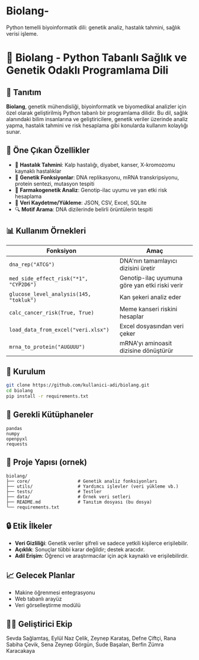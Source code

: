 # Biolang-
Python temelli biyoinformatik dili: genetik analiz, hastalık tahmini, sağlık verisi işleme.


# 🧬 Biolang - Python Tabanlı Sağlık ve Genetik Odaklı Programlama Dili

## 🔖 Tanıtım

**Biolang**, genetik mühendisliği, biyoinformatik ve biyomedikal analizler için özel olarak geliştirilmiş Python tabanlı bir programlama dilidir. Bu dil, sağlık alanındaki bilim insanlarına ve geliştiricilere, genetik veriler üzerinde analiz yapma, hastalık tahmini ve risk hesaplama gibi konularda kullanım kolaylığı sunar.

## 🚀 Öne Çıkan Özellikler

- 🧪 **Hastalık Tahmini**: Kalp hastalığı, diyabet, kanser, X-kromozomu kaynaklı hastalıklar
- 🧬 **Genetik Fonksiyonlar**: DNA replikasyonu, mRNA transkripsiyonu, protein sentezi, mutasyon tespiti
- 🧰 **Farmakogenetik Analiz**: Genotip-ilac uyumu ve yan etki risk hesaplama
- 📃 **Veri Kaydetme/Yükleme**: JSON, CSV, Excel, SQLite
- 🔍 **Motif Arama**: DNA dizilerinde belirli örüntülerin tespiti

## 📊 Kullanım Örnekleri

| Fonksiyon                               | Amaç                                           |
| --------------------------------------- | ---------------------------------------------- |
| `dna_rep("ATCG")`                       | DNA'nın tamamlayıcı dizisini üretir            |
| `med_side_effect_risk("*1", "CYP2D6")`  | Genotip-ilaç uyumuna göre yan etki riski verir |
| `glucose_level_analysis(145, "tokluk")` | Kan şekeri analiz eder                         |
| `calc_cancer_risk(True, True)`          | Meme kanseri riskini hesaplar                  |
| `load_data_from_excel("veri.xlsx")`     | Excel dosyasından veri çeker                   |
| `mrna_to_protein("AUGUUU")`             | mRNA'yı aminoasit dizisine dönüştürür          |

## 🔧 Kurulum

```bash
git clone https://github.com/kullanici-adi/biolang.git
cd biolang
pip install -r requirements.txt
```

## 🔹 Gerekli Kütüphaneler

```text
pandas
numpy
openpyxl
requests
```

## 📁 Proje Yapısı (ornek)

```
biolang/
├── core/                  # Genetik analiz fonksiyonları
├── utils/                 # Yardımcı işlevler (veri yükleme vb.)
├── tests/                 # Testler
├── data/                  # Örnek veri setleri
├── README.md              # Tanıtım dosyası (bu dosya)
└── requirements.txt
```

## 🔒 Etik İlkeler

- **Veri Gizliliği**: Genetik veriler şifreli ve sadece yetkili kişilerce erişilebilir.
- **Açıklık**: Sonuçlar tübbi karar değildir; destek aracıdır.
- **Adil Erişim**: Öğrenci ve araştırmacılar için açık kaynaklı ve erişilebilirdir.

## 📈 Gelecek Planlar

- Makine öğrenmesi entegrasyonu
- Web tabanlı arayüz
- Veri görselleştirme modülü

## 👩‍💻 Geliştirici Ekip

Sevda Sağlamtaş, Eylül Naz Çelik, Zeynep Karataş, Defne Çiftçi, Rana Sabiha Çevik, Sena Zeynep Görgün, Sude Başalan, Berfin Zümra Karacakaya





